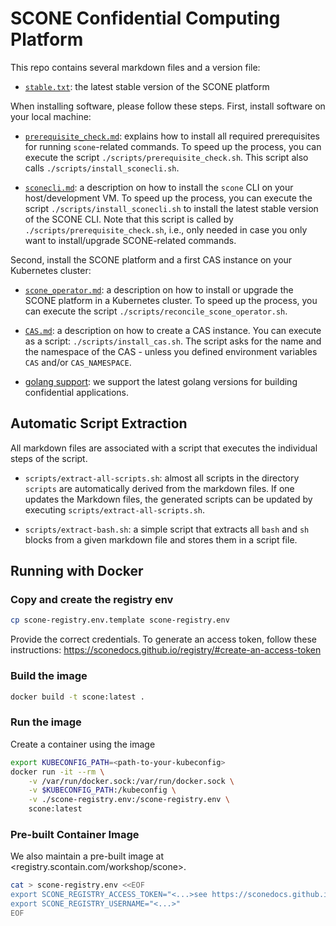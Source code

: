 # SCONE Confidential Computing Platform

This repo contains several markdown files and a version file:

- [`stable.txt`](stable.txt): the latest stable version of the SCONE platform


When installing software, please follow these steps. First, install software on your local machine:

- [`prerequisite_check.md`](prerequisite_check.md): explains how to install all required prerequisites for running `scone`-related commands. To speed up the process, you can execute the script `./scripts/prerequisite_check.sh`. This script also calls `./scripts/install_sconecli.sh`.

- [`sconecli.md`](sconecli.md): a description on how to install the `scone` CLI on your host/development VM. To speed up the process, you can execute the script `./scripts/install_sconecli.sh` to install the latest stable version of the SCONE CLI. Note that this script is called by `./scripts/prerequisite_check.sh`, i.e., only needed in case you only want to install/upgrade SCONE-related commands.

Second, install the SCONE platform and a first CAS instance on your Kubernetes cluster:

- [`scone_operator.md`](scone_operator.md): a description on how to install or upgrade the SCONE platform in a Kubernetes cluster. To speed up the process, you can execute the script `./scripts/reconcile_scone_operator.sh`.

- [`CAS.md`](CAS.md): a description on how to create a CAS instance. You can execute as a script: `./scripts/install_cas.sh`. The script asks for the name and the namespace of the CAS - unless you defined environment variables `CAS` and/or `CAS_NAMESPACE`.

- [golang support](https://github.com/scontain/golang): we support the latest golang versions for building confidential applications.

## Automatic Script Extraction

All markdown files are associated with a script that executes the individual steps of the script.

- `scripts/extract-all-scripts.sh`: almost all scripts in the directory `scripts` are automatically derived from the markdown files. If one updates the Markdown files, the generated scripts can be updated by executing `scripts/extract-all-scripts.sh`.

- `scripts/extract-bash.sh`: a simple script that extracts all `bash` and `sh` blocks from a given markdown file and stores them in a script file.

## Running with Docker

### Copy and create the registry env

```bash
cp scone-registry.env.template scone-registry.env
```

Provide the correct credentials. To generate an access token, follow these instructions: <https://sconedocs.github.io/registry/#create-an-access-token>

### Build the image

```bash
docker build -t scone:latest .
```

### Run the image

Create a container using the image

```bash
export KUBECONFIG_PATH=<path-to-your-kubeconfig>
docker run -it --rm \
    -v /var/run/docker.sock:/var/run/docker.sock \
    -v $KUBECONFIG_PATH:/kubeconfig \
    -v ./scone-registry.env:/scone-registry.env \
    scone:latest
```

### Pre-built Container Image

We also maintain a pre-built image at <registry.scontain.com/workshop/scone>.

```bash
cat > scone-registry.env <<EOF
export SCONE_REGISTRY_ACCESS_TOKEN="<...>see https://sconedocs.github.io/registry/#create-an-access-token>"
export SCONE_REGISTRY_USERNAME="<...>"
EOF
```


